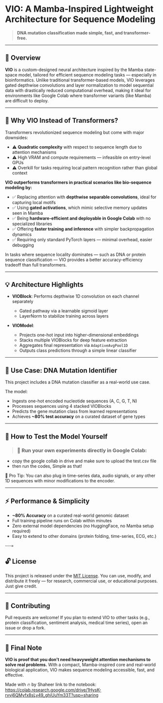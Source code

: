 # VIO: A Mamba-Inspired Lightweight Architecture for Sequence Modeling

> **DNA mutation classification made simple, fast, and transformer-free.**

---

## 🔬 Overview

**VIO** is a custom-designed neural architecture inspired by the Mamba state-space model, tailored for efficient sequence modeling tasks — especially in bioinformatics. Unlike traditional transformer-based models, VIO leverages gated depthwise convolutions and layer normalization to model sequential data with drastically reduced computational overhead, making it ideal for environments like Google Colab where transformer variants (like Mamba) are difficult to deploy.

---

## 🧠 Why VIO Instead of Transformers?

Transformers revolutionized sequence modeling but come with major downsides:

* ⚠️ **Quadratic complexity** with respect to sequence length due to attention mechanisms
* ⚠️ High VRAM and compute requirements — infeasible on entry-level GPUs
* ⚠️ Overkill for tasks requiring local pattern recognition rather than global context

**VIO outperforms transformers in practical scenarios like bio-sequence modeling by:**

* ✅ Replacing attention with **depthwise separable convolutions**, ideal for capturing local motifs
* ✅ Using **gated activations**, which mimic selective memory updates seen in Mamba
* ✅ Being **hardware-efficient and deployable in Google Colab** with no specialized libraries
* ✅ Offering **faster training and inference** with simpler backpropagation dynamics
* ✅ Requiring only standard PyTorch layers — minimal overhead, easier debugging

In tasks where sequence locality dominates — such as DNA or protein sequence classification — VIO provides a better accuracy-efficiency tradeoff than full transformers.

---

## 💡 Architecture Highlights

* **VIOBlock**: Performs depthwise 1D convolution on each channel separately

  * Gated pathway via a learnable sigmoid layer
  * LayerNorm to stabilize training across layers
* **VIOModel**:

  * Projects one-hot input into higher-dimensional embeddings
  * Stacks multiple VIOBlocks for deep feature extraction
  * Aggregates final representation via `AdaptiveAvgPool1D`
  * Outputs class predictions through a simple linear classifier

---

## 🧬 Use Case: DNA Mutation Identifier

This project includes a DNA mutation classifier as a real-world use case.

The model:

* Ingests one-hot encoded nucleotide sequences (A, C, G, T, N)
* Processes sequences using 4 stacked VIOBlocks
* Predicts the gene mutation class from learned representations
* Achieves **\~80% test accuracy** on a curated dataset of gene types

---

## 🚀 How to Test the Model Yourself

> ### 🧪 Run your own experiments directly in Google Colab:
* copy the google collab in drive and make sure to upload the test.csv file 
* then run the codes, Simple as that!


🧠 Pro Tip: You can also plug in time-series data, audio signals, or any other 1D sequences with minor modifications to the encoder.

---

## ⚡ Performance & Simplicity

* **\~80% Accuracy** on a curated real-world genomic dataset
* Full training pipeline runs on Colab within minutes
* Zero external model dependencies (no HuggingFace, no Mamba setup required)
* Easy to extend to other domains (protein folding, time-series, ECG, etc.)

---=

## 🔓 License

This project is released under the [MIT License](LICENSE). You can use, modify, and distribute it freely — for research, commercial use, or educational purposes. Just give credit.

---

## 🤝 Contributing

Pull requests are welcome! If you plan to extend VIO to other tasks (e.g., protein classification, sentiment analysis, medical time series), open an issue or drop a fork.

---

## 🌟 Final Note

**VIO is proof that you don’t need heavyweight attention mechanisms to solve real problems.** With a compact, Mamba-inspired core and real-world biological application, VIO makes sequence modeling accessible, fast, and effective.

Made with 🔥 by Shaheer
link to the notebook: https://colab.research.google.com/drive/1HysK-rvyj6QMyfx8sLy49_ghiUuYm33T?usp=sharing
